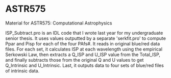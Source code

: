 # ASTR575
Material for ASTR575: Computational Astrophysics

ISP_Subtract.pro is an IDL code that I wrote last year for my undergraduate senior thesis. 
It uses values outputted by a separate 'serkfit.pro' to compute Ppar and Pisp for each of the four PAfs#.
It reads in original blue/red data files. 
For each set, it calculates ISP at each wavelength using the empirical Serkowski Law, 
then extracts a Q_ISP and U_ISP value from the Total_ISP, 
and finally subtracts those from the original Q and U values to get Q_Intrinsic and U_Intrinsic. 
Last, it outputs data to four sets of blue/red files of intrinsic data.
